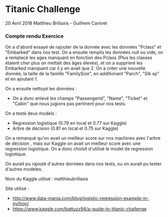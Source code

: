 # Titanic Challenge
20 Avril 2018
Matthieu Brillaxis - Guilhem Canivet

### Compte rendu Exercice
On a d'abord essayé de rajouter de la donnée avec les données "Pclass" et "Embarked" dans nos test.
On a ensuite remplis les données null ou vide, on a remplacé les ages manquant en fonction des Pclass (Plus les classes étaient cher plus on mettait des âges élevés), et on a supprimé les Embarked manquant car il y en avait que 2.
On a créer une nouvelle donnée, la taille de la famille "FamilySize", en additionant "Parch", "Sib sp" et en ajoutant 1.


On a ensuite nettoyé les données :
- On a donc enlevé les champs "PassengerId", "Name", "Ticket" et "Cabin" que nous jugions pas pertinent pour nos tests.

On a testé deux models :
- Regression logistique (0.79 en local et 0.77 sur Kaggle)
- Arbre de décision (0.81 en local et 0.75 sur Kaggle)

On a remarqué qu'on avait un meilleur score sur nos machines avec l'arbre de décision , mais sur Kaggle on avait un meilleur score avec une regression logistique.
On a donc choisit d'utilisé le model de regression logistique.

On aurait pu rajouté d'autres données dans nos tests, ou on aurait pu tester d'autres modeles.

Nom du Kaggle utilisé : matthieubrillaxis

Site utilisé :
- http://www.data-mania.com/blog/logistic-regression-example-in-python/
- https://www.kaggle.com/battuzz94/a-guide-to-titanic-challenge
